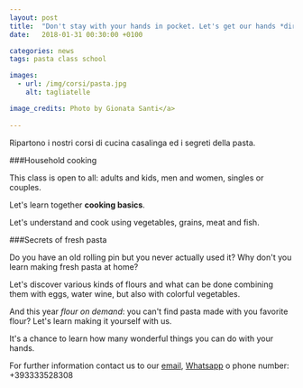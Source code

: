```yaml
---
layout: post
title:  "Don't stay with your hands in pocket. Let's get our hands *dirty*!"
date:   2018-01-31 00:30:00 +0100

categories: news
tags: pasta class school

images:
  - url: /img/corsi/pasta.jpg
    alt: tagliatelle

image_credits: Photo by Gionata Santi</a>
 
---
```


Ripartono i nostri corsi di cucina casalinga ed i segreti della pasta.

<!--continua-->

###Household cooking

This class is open to all: adults and kids, men and women, singles or couples.

Let's learn together **cooking basics**.

Let's understand and cook using vegetables, grains, meat and fish.

###Secrets of fresh pasta

Do you have an old rolling pin but you never actually used it?
Why don't you learn making fresh pasta at home?

Let's discover various kinds of flours and what can be done combining them with eggs, water wine, but also with colorful vegetables.

And this year *flour on demand*: you can't find pasta made with you favorite flour? Let's learn making it yourself with us.

It's a chance to learn how many wonderful things you can do with your hands.

For further information contact us to our [email](&#x6d;&#97;&#x69;&#108;&#116;&#111;&#x3a;&#x63;&#x75;&#x63;&#105;&#x6e;&#x61;&#x2e;&#x64;&#x69;&#46;&#108;&#111;&#100;&#x69;&#x40;&#x67;&#109;&#x61;&#105;&#x6c;&#x2e;&#99;&#111;&#109; "Invia email"), [Whatsapp](https://api.whatsapp.com/send?phone=393333528308 "Invia messaggio") o phone number: +393333528308